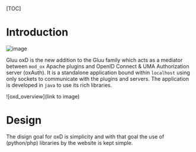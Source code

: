 [TOC]

# Introduction
![image](https://raw.githubusercontent.com/GluuFederation/gluu-wordpress-oxd-login-plugin/master/plugin.jpg)

Gluu oxD is the new addition to the Gluu family which acts as a mediator between `mod_ox` Apache plugins and OpenID Connect & UMA Authorization server (oxAuth). It is a standalone application bound within `localhost` using only sockets to communicate with the plugins and servers. The application is developed in `java` to use its rich libraries.

![oxd_overview](link to image)

# Design

The disign goal for oxD is simplicity and with that goal the use of (python/php) libraries by the website is kept simple. 

